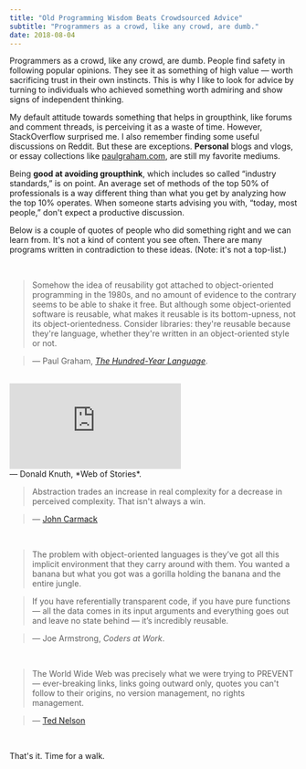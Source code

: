 ```yaml
---
title: "Old Programming Wisdom Beats Crowdsourced Advice"
subtitle: "Programmers as a crowd, like any crowd, are dumb."
date: 2018-08-04
---
```


Programmers as a crowd, like any crowd, are dumb. People find safety in following popular opinions. They see it as something of high value — worth sacrificing trust in their own instincts.
This is why I like to look for advice by turning to individuals who achieved something worth admiring and
show signs of independent thinking.

<!--more-->

My default attitude towards something that helps in groupthink, like forums and comment threads, is perceiving it as a waste of time. However, StackOverflow surprised me. I also remember finding some useful discussions on Reddit. But these are exceptions. **Personal** blogs and vlogs, or essay collections like
[paulgraham.com](http://www.paulgraham.com), are still my favorite mediums.

Being **good at avoiding groupthink**, which includes so called “industry standards,” is on point.
An average set of methods of the top 50% of professionals is a way different thing than what you get by analyzing how the top 10% operates.
When someone starts advising you with, “today, most people,” don't expect a productive discussion.

Below is a couple of quotes of people who did something right and we can learn from.
It's not a kind of content you see often. There are many programs written in contradiction to these ideas.
(Note: it's not a top-list.)

<br>

>Somehow the idea of reusability got attached to object-oriented programming in the 1980s, and no amount of evidence to the contrary seems to be able to shake it free. But although some object-oriented software is reusable, what makes it reusable is its bottom-upness, not its object-orientedness. Consider libraries: they're reusable because they're language, whether they're written in an object-oriented style or not.

> — Paul Graham, [*The Hundred-Year Language*](http://www.paulgraham.com/hundred.html).

<br>

<div class="image-in-article-wrapper">
  <div class="video">
    <iframe
      src="https://www.youtube.com/embed/75Ju0eM5T2c" frameborder="0" gesture="media" allow="encrypted-media" allowfullscreen>
    </iframe>
  </div>
</div>
— Donald Knuth, *Web of Stories*.

<br>

>Abstraction trades an increase in real complexity for a decrease in perceived complexity. That isn't always a win.

> — [John Carmack](https://twitter.com/id_aa_carmack/status/835164026984243201)

<br>

> The problem with object-oriented languages is they’ve got all this implicit environment that they carry around with them. You wanted a banana but what you got was a gorilla holding the banana and the entire jungle.

> If you have referentially transparent code, if you have pure functions — all the data comes in its input arguments and everything goes out and leave no state behind — it’s incredibly reusable.

>— Joe Armstrong, *Coders at Work*.

<br>

> The World Wide Web was precisely what we were trying to PREVENT— ever-breaking links, links going outward only, quotes you can't follow to their origins, no version management, no rights management.

>— [Ted Nelson](http://xanadu.com.au/ted/XU/XuPageKeio.html)

<br>

That's it. Time for a walk.
